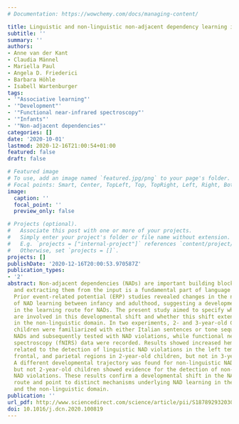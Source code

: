 ```yaml
---
# Documentation: https://wowchemy.com/docs/managing-content/

title: Linguistic and non-linguistic non-adjacent dependency learning in early development
subtitle: ''
summary: ''
authors:
- Anne van der Kant
- Claudia Männel
- Mariella Paul
- Angela D. Friederici
- Barbara Höhle
- Isabell Wartenburger
tags:
- '"Associative learning"'
- '"Development"'
- '"Functional near-infrared spectroscopy"'
- '"Infants"'
- '"Non-adjacent dependencies"'
categories: []
date: '2020-10-01'
lastmod: 2020-12-16T21:00:54+01:00
featured: false
draft: false

# Featured image
# To use, add an image named `featured.jpg/png` to your page's folder.
# Focal points: Smart, Center, TopLeft, Top, TopRight, Left, Right, BottomLeft, Bottom, BottomRight.
image:
  caption: ''
  focal_point: ''
  preview_only: false

# Projects (optional).
#   Associate this post with one or more of your projects.
#   Simply enter your project's folder or file name without extension.
#   E.g. `projects = ["internal-project"]` references `content/project/deep-learning/index.md`.
#   Otherwise, set `projects = []`.
projects: []
publishDate: '2020-12-16T20:00:53.970587Z'
publication_types:
- '2'
abstract: Non-adjacent dependencies (NADs) are important building blocks for language
  and extracting them from the input is a fundamental part of language acquisition.
  Prior event-related potential (ERP) studies revealed changes in the neural signature
  of NAD learning between infancy and adulthood, suggesting a developmental shift
  in the learning route for NADs. The present study aimed to specify which brain regions
  are involved in this developmental shift and whether this shift extends to NAD learning
  in the non-linguistic domain. In two experiments, 2- and 3-year-old German-learning
  children were familiarized with either Italian sentences or tone sequences containing
  NADs and subsequently tested with NAD violations, while functional near-infrared
  spectroscopy (fNIRS) data were recorded. Results showed increased hemodynamic responses
  related to the detection of linguistic NAD violations in the left temporal, inferior
  frontal, and parietal regions in 2-year-old children, but not in 3-year-old children.
  A different developmental trajectory was found for non-linguistic NADs, where 3-year-old,
  but not 2-year-old children showed evidence for the detection of non-linguistic
  NAD violations. These results confirm a developmental shift in the NAD learning
  route and point to distinct mechanisms underlying NAD learning in the linguistic
  and the non-linguistic domain.
publication: ''
url_pdf: http://www.sciencedirect.com/science/article/pii/S1878929320300670
doi: 10.1016/j.dcn.2020.100819
---
```

